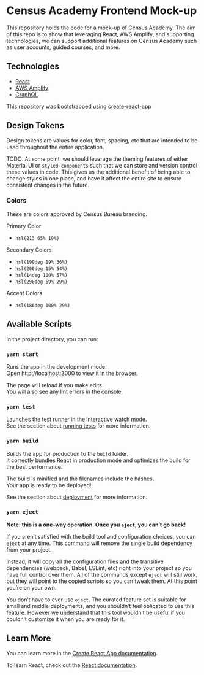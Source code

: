 # Census Academy Frontend Mock-up

This repository holds the code for a mock-up of Census Academy. The aim of this repo is to show that leveraging React, AWS Amplify, and supporting technologies, we can support additional features on Census Academy such as user accounts, guided courses, and more.

## Technologies

- [React](https://reactjs.org/)
- [AWS Amplify](https://aws.amazon.com/amplify/)
- [GraphQL](https://graphql.org/)

This repository was bootstrapped using [create-react-app](https://create-react-app.dev/docs/adding-typescript/)

## Design Tokens

Design tokens are values for color, font, spacing, etc that are intended to be used throughout the entire application.

TODO: At some point, we should leverage the theming features of either Material UI or `styled-components` such that we can store and version control these values in code. This gives us the additional benefit of being able to change styles in one place, and have it affect the entire site to ensure consistent changes in the future.

### Colors

These are colors approved by Census Bureau branding.

Primary Color

- `hsl(213 65% 19%)`

Secondary Colors

- `hsl(199deg 19% 36%)`
- `hsl(200deg 15% 54%)`
- `hsl(14deg 100% 57%)`
- `hsl(290deg 59% 29%)`

Accent Colors

- `hsl(186deg 100% 29%)`

## Available Scripts

In the project directory, you can run:

### `yarn start`

Runs the app in the development mode.\
Open [http://localhost:3000](http://localhost:3000) to view it in the browser.

The page will reload if you make edits.\
You will also see any lint errors in the console.

### `yarn test`

Launches the test runner in the interactive watch mode.\
See the section about [running tests](https://facebook.github.io/create-react-app/docs/running-tests) for more information.

### `yarn build`

Builds the app for production to the `build` folder.\
It correctly bundles React in production mode and optimizes the build for the best performance.

The build is minified and the filenames include the hashes.\
Your app is ready to be deployed!

See the section about [deployment](https://facebook.github.io/create-react-app/docs/deployment) for more information.

### `yarn eject`

**Note: this is a one-way operation. Once you `eject`, you can’t go back!**

If you aren’t satisfied with the build tool and configuration choices, you can `eject` at any time. This command will remove the single build dependency from your project.

Instead, it will copy all the configuration files and the transitive dependencies (webpack, Babel, ESLint, etc) right into your project so you have full control over them. All of the commands except `eject` will still work, but they will point to the copied scripts so you can tweak them. At this point you’re on your own.

You don’t have to ever use `eject`. The curated feature set is suitable for small and middle deployments, and you shouldn’t feel obligated to use this feature. However we understand that this tool wouldn’t be useful if you couldn’t customize it when you are ready for it.

## Learn More

You can learn more in the [Create React App documentation](https://facebook.github.io/create-react-app/docs/getting-started).

To learn React, check out the [React documentation](https://reactjs.org/).
